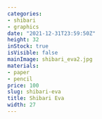 ```yaml
---
categories:
- shibari
- graphics
date: "2021-12-31T23:59:50Z"
height: 32
inStock: true
isVisible: false
mainImage: shibari_eva2.jpg
materials:
- paper
- pencil
price: 100
slug: shibari-eva
title: Shibari Eva
width: 27
---
```


